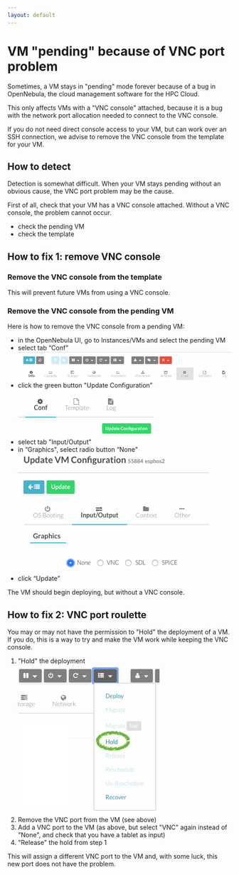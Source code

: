 ```yaml
---
layout: default
---
```


# VM "pending" because of VNC port problem

Sometimes, a VM stays in "pending" mode forever because of a bug in OpenNebula, the cloud management software for the HPC Cloud.

This only affects VMs with a "VNC console" attached, because it is a bug with the network port allocation needed to connect to the VNC console.

If you do not need direct console access to your VM, but can work over an SSH connection, we advise to remove the VNC console from the template for your VM.

## How to detect

Detection is somewhat difficult.
When your VM stays pending without an obvious cause, the VNC port problem may be the cause.

First of all, check that your VM has a VNC console attached.
Without a VNC console, the problem cannot occur. 

- check the pending VM
- check the template

## How to fix 1: remove VNC console

### Remove the VNC console from the template

This will prevent future VMs from using a VNC console.

### Remove the VNC console from the pending VM

Here is how to remove the VNC console from a pending VM:

- in the OpenNebula UI, go to Instances/VMs and select the pending VM
- select tab “Conf”  
  ![x](images/vm-conf.png)
- click the green button "Update Configuration”  
  ![x](images/conf-update.png)
- select tab "Input/Output"
- in “Graphics", select radio button “None"  
  ![x](images/graphics-none.png)
- click “Update”

The VM should begin deploying, but without a VNC console.

## How to fix 2: VNC port roulette

You may or may not have the permission to "Hold" the deployment of a VM.
If you do, this is a way to try and make the VM work while keeping the VNC console.

1. "Hold" the deployment  
  ![x](images/vm-hold.png)
2. Remove the VNC port from the VM (see above)
3. Add a VNC port to the VM (as above, but select "VNC" again instead of "None", and check that you have a tablet as input)
4. "Release" the hold from step 1

This will assign a different VNC port to the VM and, with some luck, this new port does not have the problem.
